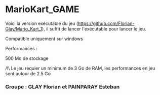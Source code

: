 # MarioKart_GAME
Voici la version exécutable du jeu (https://github.com/Florian-Glay/Mario_Kart_1), il suffit de lancer l'exécutable pour lancer le jeu.

Compatible uniquement sur windows

Performances :

500 Mo de stockage

/!\ Le jeu requier un minimum de 3 Go de RAM, les performances en jeu sont autour de 2.5 Go

### Groupe : GLAY Florian et PAINPARAY Esteban
